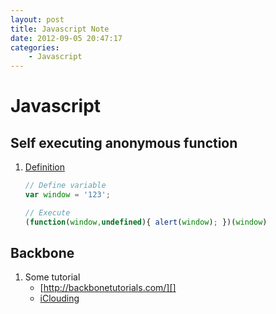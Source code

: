 ```yaml
---
layout: post
title: Javascript Note
date: 2012-09-05 20:47:17
categories:
	- Javascript
---
```

Javascript
======
Self executing anonymous function
------
1. [Definition][]  

	``` javascript
	// Define variable
	var window = '123';

	// Execute
	(function(window,undefined){ alert(window); })(window)
	```

[Definition]: http://briancrescimanno.com/2009/09/24/how-self-executing-anonymous-functions-work/  

Backbone
------
1. Some tutorial
	- [http://backbonetutorials.com/][]
	- [iClouding][]

[http://backbonetutorials.com/]: http://backbonetutorials.com/	
[iClouding]: http://www.icoding.co/2012/05/backbonejs.html
